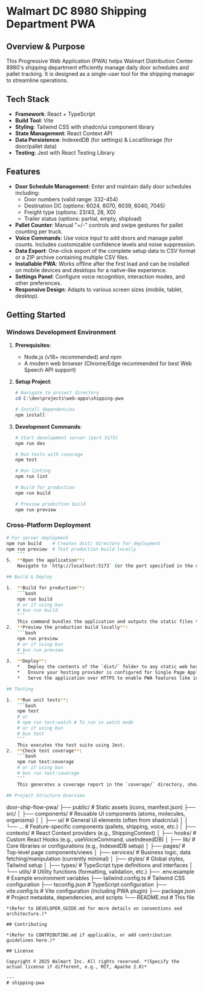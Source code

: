 # Walmart DC 8980 Shipping Department PWA

## Overview & Purpose

This Progressive Web Application (PWA) helps Walmart Distribution Center 8980's shipping department efficiently manage daily door schedules and pallet tracking. It is designed as a single-user tool for the shipping manager to streamline operations.

## Tech Stack

- **Framework**: React + TypeScript
- **Build Tool**: Vite
- **Styling**: Tailwind CSS with shadcn/ui component library
- **State Management**: React Context API
- **Data Persistence**: IndexedDB (for settings) & LocalStorage (for door/pallet data)
- **Testing**: Jest with React Testing Library

## Features

- **Door Schedule Management**: Enter and maintain daily door schedules including:
  - Door numbers (valid range: 332-454)
  - Destination DC (options: 6024, 6070, 6039, 6040, 7045)
  - Freight type (options: 23/43, 28, XD)
  - Trailer status (options: partial, empty, shipload)
- **Pallet Counter**: Manual "+/-" controls and swipe gestures for pallet counting per truck.
- **Voice Commands**: Use voice input to add doors and manage pallet counts. Includes customizable confidence levels and noise suppression.
- **Data Export**: One-click export of the complete setup data to CSV format or a ZIP archive containing multiple CSV files.
- **Installable PWA**: Works offline after the first load and can be installed on mobile devices and desktops for a native-like experience.
- **Settings Panel**: Configure voice recognition, interaction modes, and other preferences.
- **Responsive Design**: Adapts to various screen sizes (mobile, tablet, desktop).

## Getting Started

### Windows Development Environment

1.  **Prerequisites**:
    - Node.js (v18+ recommended) and npm
    - A modern web browser (Chrome/Edge recommended for best Web Speech API support)

2.  **Setup Project**:

    ```powershell
    # Navigate to project directory
    cd C:\dev\projects\web-apps\shipping-pwa

    # Install dependencies
    npm install
    ```

3.  **Development Commands**:

    ```powershell
    # Start development server (port 5173)
    npm run dev

    # Run tests with coverage
    npm test

    # Run linting
    npm run lint

    # Build for production
    npm run build

    # Preview production build
    npm run preview
    ```

### Cross-Platform Deployment

````bash
# For server deployment
npm run build    # Creates dist/ directory for deployment
npm run preview  # Test production build locally
    ```
5.  **Open the application**:
    Navigate to `http://localhost:5173` (or the port specified in the output) in your browser.

## Build & Deploy

1.  **Build for production**:
    ```bash
    npm run build
    # or if using bun
    # bun run build
    ```
    This command bundles the application and outputs the static files to the `dist/` directory.
2.  **Preview the production build locally**:
    ```bash
    npm run preview
    # or if using bun
    # bun run preview
    ```
3.  **Deploy**:
    *   Deploy the contents of the `dist/` folder to any static web hosting service (e.g., Netlify, Vercel, GitHub Pages, internal server).
    *   Ensure your hosting provider is configured for Single Page Applications (SPAs) by rewriting all navigation requests to `index.html`.
    *   Serve the application over HTTPS to enable PWA features like installation and service workers.

## Testing

1.  **Run unit tests**:
    ```bash
    npm test
    # or
    # npm run test:watch # To run in watch mode
    # or if using bun
    # bun test
    ```
    This executes the test suite using Jest.
2.  **Check test coverage**:
    ```bash
    npm run test:coverage
    # or if using bun
    # bun run test:coverage
    ```
    This generates a coverage report in the `coverage/` directory, showing which parts of the code are covered by tests. Open `coverage/lcov-report/index.html` in your browser to view the detailed report.

## Project Structure Overview

````

door-ship-flow-pwa/
├── public/ # Static assets (icons, manifest.json)
├── src/
│ ├── components/ # Reusable UI components (atoms, molecules, organisms)
│ │ ├── ui/ # General UI elements (often from shadcn/ui)
│ │ └── ... # Feature-specific components (pallets, shipping, voice, etc.)
│ ├── contexts/ # React Context providers (e.g., ShippingContext)
│ ├── hooks/ # Custom React Hooks (e.g., useVoiceCommand, useIndexedDB)
│ ├── lib/ # Core libraries or configurations (e.g., IndexedDB setup)
│ ├── pages/ # Top-level page components/views
│ ├── services/ # Business logic, data fetching/manipulation (currently minimal)
│ ├── styles/ # Global styles, Tailwind setup
│ ├── types/ # TypeScript type definitions and interfaces
│ └── utils/ # Utility functions (formatting, validation, etc.)
├── .env.example # Example environment variables
├── tailwind.config.ts # Tailwind CSS configuration
├── tsconfig.json # TypeScript configuration
├── vite.config.ts # Vite configuration (including PWA plugin)
├── package.json # Project metadata, dependencies, and scripts
└── README.md # This file

```
*(Refer to DEVELOPER_GUIDE.md for more details on conventions and architecture.)*

## Contributing

*(Refer to CONTRIBUTING.md if applicable, or add contribution guidelines here.)*

## License

Copyright © 2025 Walmart Inc. All rights reserved. *(Specify the actual license if different, e.g., MIT, Apache 2.0)*

---
# shipping-pwa
```
